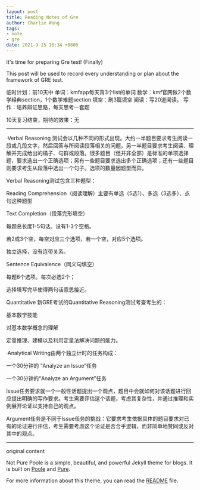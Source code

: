 ```yaml
---
layout: post
title: Reading Notes of Gre 
author: Charlie Wang
tags:
- note
- gre
date: 2021-9-15 10:34 +0800
---
```

It's time for preparing Gre test! (Finally)

This post will be used to record every understanding or plan about the framework of GRE test.

临时计划：前10天中
单词：kmfapp每天背3个list的单词
数学：kmf官网做2个数学经典section，1个数学难题section
填空：刷3篇填空
阅读：写20道阅读。
写作：培养辩证思路，每天思考一套题



10天复习结束，期待的效果：无

----------

·Verbal Reasoning
测试会以几种不同的形式出现。大约一半题目要求考生阅读一段或几段文字，然后回答与所阅读段落相关的问题，另一半题目要求考生阅读、理解并完成给出的橘子、句群或段落。很多题目（但并非全部）是标准的单项选择题，要求选出一个正确选项；另有一些题目要求选出多个正确选项；还有一些题目则要求考生从段落中选出一个句子。选项的数量因题型而异。

Verbal Reasoning测试包含三种题型：

Reading Comprehension（阅读理解）主要有单选（5选1）、多选（3选多）、点句这种题型

Text Completion（段落完形填空）

每题总长度1-5句话。设有1-3个空格。

若2或3个空，每空对应三个选项，若一个空，对应5个选项。

独立选择，没有连带关系。

Sentence Equivalence（同义句填空）

每题6个选项。每次必选2个；

选择填写完毕使得两句话意思接近。


Quantitative
新GRE考试的Quantitative Reasoning测试考查考生的：

基本数学技能

对基本数学概念的理解

定量推理、建模以及利用定量法解决问题的能力。

·Analytical Writing由两个独立计时的任务构成：

一个30分钟的 “Analyze an Issue”任务

一个30分钟的“Analyze an Argument”任务

Issue任务要求就一个一般性话题提出一个观点，题目中会就如何对该话题进行回应提出明确的写作要求。考生需要评估这个话题，考虑其复杂性，并通过推理和实例展开论证以支持自己的观点。

Argument任务是不同于Issue任务的挑战：它要求考生依据具体的题目要求对已有的论证进行评估，考生需要考虑这个论证是否合乎逻辑，而非简单地赞同或反对其中的观点。

-------------------------------
original content

Not Pure Poole is a simple, beautiful, and powerful Jekyll theme for blogs. It is built on [Poole](https://github.com/poole/poole) and [Pure](https://purecss.io/).

For more information about this theme, you can read the [README](https://github.com/vszhub/not-pure-poole/blob/master/README.md) file.
